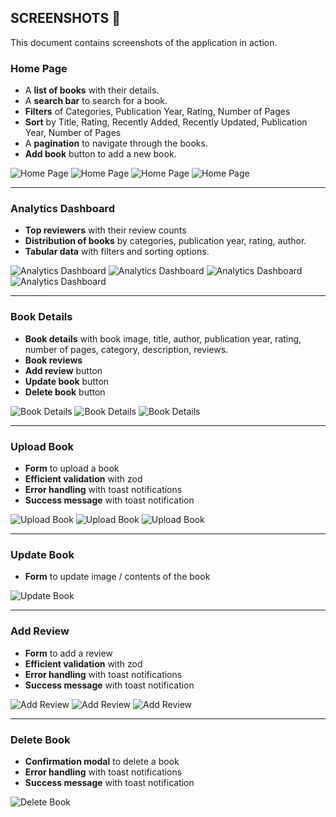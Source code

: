 ## SCREENSHOTS 📸
This document contains screenshots of the application in action.


### Home Page
- A **list of books** with their details.
- A **search bar** to search for a book.
- **Filters** of Categories, Publication Year, Rating, Number of Pages
- **Sort** by Title, Rating, Recently Added, Recently Updated, Publication Year, Number of Pages
- A **pagination** to navigate through the books.
- **Add book** button to add a new book.

![Home Page](./assets/ui/books.png)
![Home Page](./assets/ui/books-ja.png)
![Home Page](./assets/ui/books-filter-option.png)
![Home Page](./assets/ui/books-filter.png)

---

### Analytics Dashboard
- **Top reviewers** with their review counts
- **Distribution of books** by categories, publication year, rating, author.
- **Tabular data** with filters and sorting options.

![Analytics Dashboard](./assets/ui/analytics-1.png)
![Analytics Dashboard](./assets/ui/analytics-2.png)
![Analytics Dashboard](./assets/ui/analytics-3.png)
![Analytics Dashboard](./assets/ui/analytics-4.png)

---

### Book Details
- **Book details** with book image, title, author, publication year, rating, number of pages, category, description, reviews.
- **Book reviews**
- **Add review** button
- **Update book** button
- **Delete book** button

![Book Details](./assets/ui/book-detail-1.png)
![Book Details](./assets/ui/book-detail-2.png)
![Book Details](./assets/ui/book-details-ja.png)

---

### Upload Book
- **Form** to upload a book
- **Efficient validation** with zod
- **Error handling** with toast notifications
- **Success message** with toast notification

![Upload Book](./assets/ui/add-book.png)
![Upload Book](./assets/ui/add-book-2.png)
![Upload Book](./assets/ui/add-book-success.png)

---

### Update Book
- **Form** to update image / contents of the book

![Update Book](./assets/ui/update-book.png)

---

### Add Review
- **Form** to add a review
- **Efficient validation** with zod
- **Error handling** with toast notifications
- **Success message** with toast notification

![Add Review](./assets/ui/reviews-1.png)
![Add Review](./assets/ui/reviews-2.png)
![Add Review](./assets/ui/reviews-3.png)

---

### Delete Book
- **Confirmation modal** to delete a book
- **Error handling** with toast notifications
- **Success message** with toast notification

![Delete Book](./assets/ui/delete-book.png)
